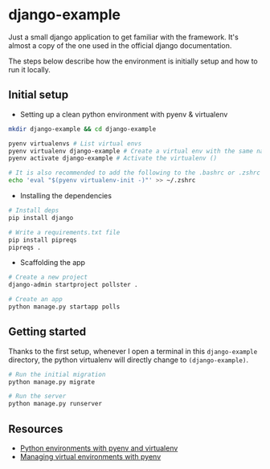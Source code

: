# django-example

Just a small django application to get familiar with the framework.
It's almost a copy of the one used in the official django documentation.

The steps below describe how the environment is initially setup and how to run it locally.

## Initial setup

- Setting up a clean python environment with pyenv & virtualenv

```bash
mkdir django-example && cd django-example

pyenv virtualenvs # List virtual envs
pyenv virtualenv django-example # Create a virtual env with the same name as the folder
pyenv activate django-example # Activate the virtualenv ()

# It is also recommended to add the following to the .bashrc or .zshrc to automatically activate virtualenvs
echo 'eval "$(pyenv virtualenv-init -)"' >> ~/.zshrc
```

- Installing the dependencies

```bash
# Install deps
pip install django

# Write a requirements.txt file
pip install pipreqs
pipreqs .
```

- Scaffolding the app

```bash
# Create a new project
django-admin startproject pollster .

# Create an app
python manage.py startapp polls
```

## Getting started

Thanks to the first setup, whenever I open a terminal in this `django-example` directory, the python virtualenv will directly change to `(django-example)`.

```bash
# Run the initial migration
python manage.py migrate

# Run the server
python manage.py runserver
```

## Resources

- [Python environments with pyenv and virtualenv](https://fathomtech.io/blog/python-environments-with-pyenv-and-vitualenv/)
- [Managing virtual environments with pyenv](https://towardsdatascience.com/managing-virtual-environment-with-pyenv-ae6f3fb835f8)

